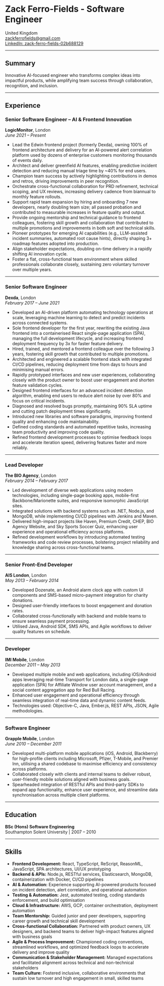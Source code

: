 # Zack Ferro-Fields - Software Engineer

United Kingdom  
zackferrofields@gmail.com  
[LinkedIn: zack-ferro-fields-02b688129](https://www.linkedin.com/in/zack-ferro-fields-02b688129)

---

## Summary

Innovative AI-focused engineer who transforms complex ideas into impactful products, while amplifying team success through collaboration, recognition, and inclusion.

---

## Experience

### Senior Software Engineer – AI & Frontend Innovation  
**LogicMonitor**, London  
*June 2021 – Present*

- Lead the Edwin frontend project (formerly Dexda), owning 100% of frontend architecture and delivery for an AI-powered alert correlation platform used by dozens of enterprise customers monitoring thousands of events daily.  
- Architect and deliver greenfield AI features, enabling predictive incident detection and reducing manual triage time by ~40% for end users.  
- Champion team success by actively highlighting contributions in demos and retros, driving improvements in peer recognition.  
- Orchestrate cross-functional collaboration for PRD refinement, technical scoping, and UX reviews, increasing delivery cadence from biannual to monthly feature rollouts.  
- Support rapid team expansion by hiring and onboarding 7 new developers, nearly doubling team size; all passed probation and contributed to measurable increases in feature quality and output.  
- Provide ongoing mentorship and technical guidance to frontend colleagues, fostering skill growth and collaboration that contributed to multiple promotions and improvements in both soft and technical skills.  
- Pioneer prototypes for emerging AI capabilities (e.g., LLM-assisted incident summaries, automated root cause hints), directly shaping 3+ roadmap features adopted into production.  
- Align stakeholder expectations, doubling on-time delivery in a rapidly shifting AI innovation cycle.  
- Foster a flat, cross-functional team environment where skilled professionals collaborate closely, sustaining zero voluntary turnover over multiple years.

---

### Senior Software Engineer  
**Dexda**, London  
*February 2017 – June 2021*

- Developed an AI-driven platform automating technology operations at scale, leveraging machine learning to detect and predict incidents across connected systems.  
- Sole frontend developer for the first year, rewriting the existing Java frontend into a containerised React single-page application (SPA), managing the full development lifecycle, and increasing frontend deployment frequency by 3x for faster feature delivery.  
- Hired, trained, and mentored a frontend colleague over the following 3 years, fostering skill growth that contributed to multiple promotions.  
- Architected and engineered a scalable frontend stack with integrated CI/CD pipelines, reducing deployment time from days to hours and minimising manual errors.  
- Rapidly prototyped interfaces and new user experiences, collaborating closely with the product owner to boost user engagement and shorten feature validation cycles.  
- Designed frontend interfaces for an advanced incident detection algorithm, enabling end users to reduce alert noise by over 80% and focus on critical incidents.  
- Diagnosed and resolved bugs promptly, maintaining 90% SLA uptime and cutting patch deployment times significantly.  
- Introduced new libraries and software paradigms, improving frontend quality and enhancing code maintainability.  
- Defined coding standards and automated repetitive tasks, increasing team productivity and improving code quality.  
- Refined frontend development processes to optimise feedback loops and accelerate iteration speed, delivering features faster and more reliably.

---

### Lead Developer  
**The BIO Agency**, London  
*February 2014 – February 2017*

- Led development of diverse web applications using modern technologies, including single-page booking apps, mobile-first Backbone/Marionette suites, and responsive isomorphic JavaScript sites.  
- Integrated solutions with backend systems such as .NET, Node.js, and MongoDB, while implementing CI/CD pipelines with Jenkins and Maven.  
- Delivered high-impact projects like Haven, Premium Credit, CHEP, BIO Agency Website, and Sky Sports Soccer Quiz, enhancing user experience and operational efficiency across platforms.  
- Refined development workflows by introducing automated testing frameworks and code review processes, bolstering project reliability and knowledge sharing across cross-functional teams.

---

### Senior Front-End Developer  
**AIS London**, London  
*May 2013 – February 2014*

- Developed Dozenate, an Android alarm clock app with custom UI components and SMS-based micro-payment integration for charity donations.  
- Designed user-friendly interfaces to boost engagement and donation rates.  
- Collaborated cross-functionally with backend and mobile teams to ensure seamless payment processing.  
- Utilised Java, Android SDK, SMS APIs, and Agile workflows to deliver quality features on schedule.

---

### Developer  
**IMI Mobile**, London  
*December 2011 – May 2013*

- Developed multiple mobile and web applications, including iOS/Android apps leveraging real-time Transport for London data, a single-page application (SPA) for Affiliate Window user account management, and a social content aggregation app for Red Bull Racing.  
- Enhanced user engagement and operational efficiency through seamless integration of real-time data and dynamic content feeds.  
- Technologies used: Objective-C, Java, Ember.js, REST APIs, JSON, Agile methodologies.

---

### Software Engineer  
**Grapple Mobile**, London  
*June 2010 – December 2011*

- Developed multi-platform mobile applications (iOS, Android, Blackberry) for high-profile clients including Microsoft, Pfizer, T-Mobile, and Premier Inn, utilising a shared codebase to maximise efficiency and consistency across platforms.  
- Collaborated closely with clients and internal teams to deliver robust, user-friendly mobile solutions aligned with business goals.  
- Spearheaded integration of RESTful APIs and third-party SDKs to expand app functionality, enhance user experience, and streamline data synchronisation across multiple client platforms.

---

## Education

**BSc (Hons) Software Engineering**  
Southampton Solent University | 2007 – 2010

---

## Skills

- **Frontend Development:** React, TypeScript, ReScript, ReasonML, JavaScript, SPA architectures, UI/UX prototyping  
- **Backend & APIs:** Node.js, RESTful services, Elasticsearch, MongoDB, containerization with Docker, CI/CD pipelines  
- **AI & Automation:** Experience supporting AI-powered products focused on incident detection, alert correlation, and operational automation  
- **Testing & Automation:** Jest, automated testing, coding standards enforcement, and build optimisation  
- **Cloud & Infrastructure:** AWS, GCP, container orchestration, deployment automation  
- **Team Mentorship:** Guided junior and peer developers, supporting career growth and technical skill development  
- **Cross-functional Collaboration:** Partnered with product owners, UX designers, and backend teams to deliver high-impact features aligned with business goals  
- **Agile & Process Improvement:** Championed coding conventions, streamlined workflows, and optimized feedback loops to accelerate delivery and improve quality  
- **Communication & Stakeholder Management:** Managed expectations and facilitated alignment across technical and non-technical stakeholders  
- **Team Culture:** Fostered inclusive, collaborative environments that sustain low turnover and high engagement in small, skilled teams


